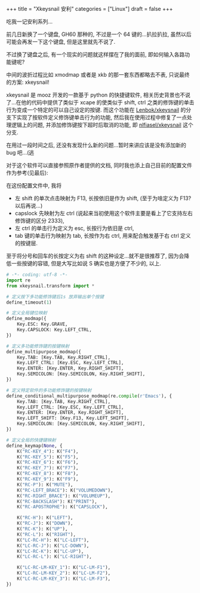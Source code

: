 +++
title = "Xkeysnail 安利"
categories = ["Linux"]
draft = false
+++

吃我一记安利系列...

前几日新换了一个键盘, GH60 那种的, 不过是一个 64 键的...扒拉扒拉, 虽然以后可能会再发一下这个键盘, 但是这里就先不说了.

不过换了键盘之后, 有一个现实的问题就这样摆在了我的面前, 即如何输入各路功能键呢?

中间的波折过程比如 xmodmap 或者是 xkb 的那一套东西都略去不表, 只说最终的方案:
xkeysnail!

xkeysnail 是 mooz 开发的一款基于 python 的快捷键软件, 相关历史背景也不说了...在他的代码中提供了类似于 xcape 的使类似于 shift, ctrl 之类的修饰键的单击行为变成一个特定的可以自己设定的按键. 而这个功能在 [Lenbok/xkeysnail](https://github.com/Lenbok/xkeysnail/tree/feat-conditional-multipurpose-modmap) 的分支下实现了按软件定义修饰键单击行为的功能, 然后我在使用过程中修复了一点处理逻辑上的问题, 并添加修饰键按下超时后取消的功能, 即 [nlfiasel/xkeysnail](https://github.com/nlfiasel/xkeysnail) 这个分支.

在用过一段时间之后, 还没有发现什么新的问题...暂时来讲应该是没有添加新的 bug
吧...(逃

对于这个软件可以直接参照原作者提供的文档, 同时我也添上自己目前的配置文件作为参考(见最后):

在这份配置文件中, 我将

-   左 shift 的单次点击映射为 F13, 长按依旧是作为 shift,
    (至于为啥定义为 F13? 以后再说...)
-   capslock 先映射为左 ctrl
    (说起来当初使用这个软件主要是看上了它支持左右修饰键的区分 2333),
-   左 ctrl 的单击行为定义为 esc, 长按行为依旧是 ctrl,
-   tab 键的单击行为映射为 tab, 长按作为右 ctrl,
    用来配合触发基于右 ctrl 定义的按键层.

至于将分号和回车的长按定义为右 shift 的这种设定...就不是很推荐了, 因为会降低一些按键的容错, 但是大写比如说 S 确实也是方便了不少的, 以上.

```python
# -*- coding: utf-8 -*-
import re
from xkeysnail.transform import *

# 定义按下多功能修饰键后1s 放弃输出单个按键
define_timeout(1)

# 定义全局键位映射
define_modmap({
    Key.ESC: Key.GRAVE,
    Key.CAPSLOCK: Key.LEFT_CTRL,
})

# 定义多功能修饰键的按键映射
define_multipurpose_modmap({
    Key.TAB: [Key.TAB, Key.RIGHT_CTRL],
    Key.LEFT_CTRL: [Key.ESC, Key.LEFT_CTRL],
    Key.ENTER: [Key.ENTER, Key.RIGHT_SHIFT],
    Key.SEMICOLON: [Key.SEMICOLON, Key.RIGHT_SHIFT],
})

# 定义特定软件的多功能修饰键的按键映射
define_conditional_multipurpose_modmap(re.compile(r'Emacs'), {
    Key.TAB: [Key.TAB, Key.RIGHT_CTRL],
    Key.LEFT_CTRL: [Key.ESC, Key.LEFT_CTRL],
    Key.ENTER: [Key.ENTER, Key.RIGHT_SHIFT],
    Key.LEFT_SHIFT: [Key.F13, Key.LEFT_SHIFT],
    Key.SEMICOLON: [Key.SEMICOLON, Key.RIGHT_SHIFT],
})

# 定义全局的快捷键映射
define_keymap(None, {
    K("RC-KEY_4"): K("F4"),
    K("RC-KEY_5"): K("F5"),
    K("RC-KEY_6"): K("F6"),
    K("RC-KEY_7"): K("F7"),
    K("RC-KEY_8"): K("F8"),
    K("RC-KEY_9"): K("F9"),
    K("RC-P"): K("MUTE"),
    K("RC-LEFT_BRACE"): K("VOLUMEDOWN"),
    K("RC-RIGHT_BRACE"): K("VOLUMEUP"),
    K("RC-BACKSLASH"): K("PRINT"),
    K("RC-APOSTROPHE"): K("CAPSLOCK"),

    K("RC-H"): K("LEFT"),
    K("RC-J"): K("DOWN"),
    K("RC-K"): K("UP"),
    K("RC-L"): K("RIGHT"),
    K("LC-RC-H"): K("LC-LEFT"),
    K("LC-RC-J"): K("LC-DOWN"),
    K("LC-RC-K"): K("LC-UP"),
    K("LC-RC-L"): K("LC-RIGHT"),

    K("LC-RC-LM-KEY_1"): K("LC-LM-F1"),
    K("LC-RC-LM-KEY_2"): K("LC-LM-F2"),
    K("LC-RC-LM-KEY_3"): K("LC-LM-F3"),
})
```
